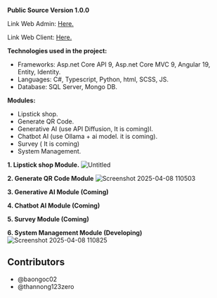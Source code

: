 **Public Source Version 1.0.0**

Link Web Admin: [Here.](https://lulusia.com/)

Link Web Client: [Here.](https://lulusia.vn/)

**Technologies used in the project:**
+ Frameworks: Asp.net Core API 9, Asp.net Core MVC 9, Angular 19, Entity, Identity.
+ Languages: C#, Typescript, Python, html, SCSS, JS.
+ Database: SQL Server, Mongo DB.

**Modules:**
+ Lipstick shop.
+ Generate QR Code.
+ Generative AI (use API Diffusion, It is coming)l.
+ Chatbot AI (use Ollama + ai model. it is coming).
+ Survey ( It is coming)
+ System Management.

**1. Lipstick shop Module.**
![Untitled](https://github.com/user-attachments/assets/d976b07d-d6ee-4fa6-a93d-e6e401753639)

**2. Generate QR Code Module**
![Screenshot 2025-04-08 110503](https://github.com/user-attachments/assets/a66bce8b-6828-470d-aaa5-92498a85c30b)

**3. Generative AI Module (Coming)**

**4. Chatbot AI Module (Coming)**

**5. Survey Module (Coming)**

**6. System Management Module (Developing)**
![Screenshot 2025-04-08 110825](https://github.com/user-attachments/assets/4a01b8a6-5550-4afd-b2cd-5e633de68a34)

## Contributors
* @baongoc02
* @thannong123zero
